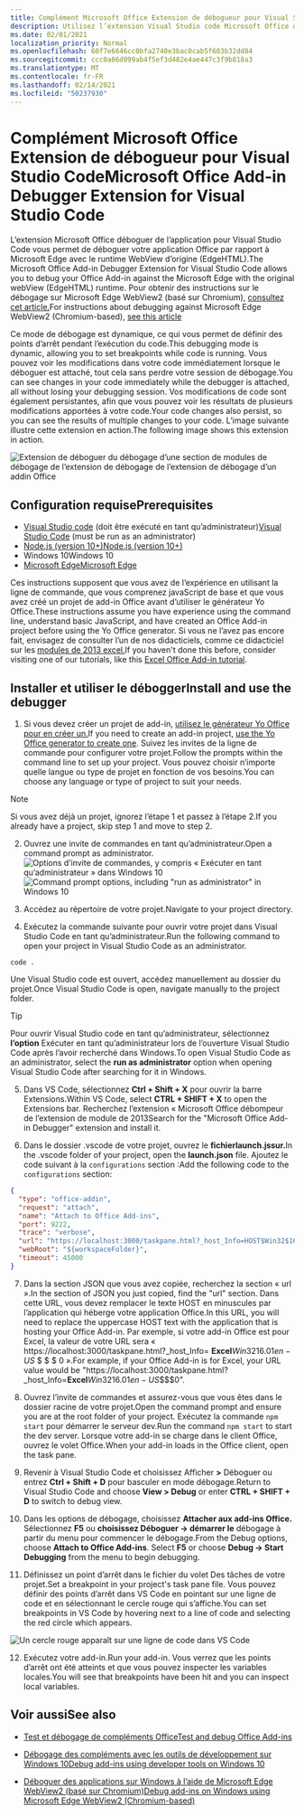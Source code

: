 ```yaml
---
title: Complément Microsoft Office Extension de débogueur pour Visual Studio Code
description: Utilisez l’extension Visual Studio code Microsoft Office déboguer votre module de déboguer votre add-in Office.
ms.date: 02/01/2021
localization_priority: Normal
ms.openlocfilehash: 60f7e6646cc0bfa2740e3bac0cab5f603b32dd84
ms.sourcegitcommit: ccc0a86d099ab4f5ef3d482e4ae447c3f9b818a3
ms.translationtype: MT
ms.contentlocale: fr-FR
ms.lasthandoff: 02/14/2021
ms.locfileid: "50237930"
---
```

# <a name="microsoft-office-add-in-debugger-extension-for-visual-studio-code"></a><span data-ttu-id="f997a-103">Complément Microsoft Office Extension de débogueur pour Visual Studio Code</span><span class="sxs-lookup"><span data-stu-id="f997a-103">Microsoft Office Add-in Debugger Extension for Visual Studio Code</span></span>

<span data-ttu-id="f997a-104">L’extension Microsoft Office déboguer de l’application pour Visual Studio Code vous permet de déboguer votre application Office par rapport à Microsoft Edge avec le runtime WebView d’origine (EdgeHTML).</span><span class="sxs-lookup"><span data-stu-id="f997a-104">The Microsoft Office Add-in Debugger Extension for Visual Studio Code allows you to debug your Office Add-in against the Microsoft Edge with the original webView (EdgeHTML) runtime.</span></span> <span data-ttu-id="f997a-105">Pour obtenir des instructions sur le débogage sur Microsoft Edge WebView2 (basé sur Chromium), [consultez cet article.](./debug-desktop-using-edge-chromium.md)</span><span class="sxs-lookup"><span data-stu-id="f997a-105">For instructions about debugging against Microsoft Edge WebView2 (Chromium-based), [see this article](./debug-desktop-using-edge-chromium.md)</span></span>

<span data-ttu-id="f997a-106">Ce mode de débogage est dynamique, ce qui vous permet de définir des points d’arrêt pendant l’exécution du code.</span><span class="sxs-lookup"><span data-stu-id="f997a-106">This debugging mode is dynamic, allowing you to set breakpoints while code is running.</span></span> <span data-ttu-id="f997a-107">Vous pouvez voir les modifications dans votre code immédiatement lorsque le déboguer est attaché, tout cela sans perdre votre session de débogage.</span><span class="sxs-lookup"><span data-stu-id="f997a-107">You can see changes in your code immediately while the debugger is attached, all without losing your debugging session.</span></span> <span data-ttu-id="f997a-108">Vos modifications de code sont également persistantes, afin que vous pouvez voir les résultats de plusieurs modifications apportées à votre code.</span><span class="sxs-lookup"><span data-stu-id="f997a-108">Your code changes also persist, so you can see the results of multiple changes to your code.</span></span> <span data-ttu-id="f997a-109">L’image suivante illustre cette extension en action.</span><span class="sxs-lookup"><span data-stu-id="f997a-109">The following image shows this extension in action.</span></span>

![Extension de déboguer du débogage d’une section de modules de débogage de l’extension de débogage de l’extension de débogage d’un addin Office](../images/vs-debugger-extension-for-office-addins.jpg)

## <a name="prerequisites"></a><span data-ttu-id="f997a-111">Configuration requise</span><span class="sxs-lookup"><span data-stu-id="f997a-111">Prerequisites</span></span>

- <span data-ttu-id="f997a-112">[Visual Studio code](https://code.visualstudio.com/) (doit être exécuté en tant qu’administrateur)</span><span class="sxs-lookup"><span data-stu-id="f997a-112">[Visual Studio Code](https://code.visualstudio.com/) (must be run as an administrator)</span></span>
- [<span data-ttu-id="f997a-113">Node.js (version 10+)</span><span class="sxs-lookup"><span data-stu-id="f997a-113">Node.js (version 10+)</span></span>](https://nodejs.org/)
- <span data-ttu-id="f997a-114">Windows 10</span><span class="sxs-lookup"><span data-stu-id="f997a-114">Windows 10</span></span>
- [<span data-ttu-id="f997a-115">Microsoft Edge</span><span class="sxs-lookup"><span data-stu-id="f997a-115">Microsoft Edge</span></span>](https://www.microsoft.com/edge)

<span data-ttu-id="f997a-116">Ces instructions supposent que vous avez de l’expérience en utilisant la ligne de commande, que vous comprenez javaScript de base et que vous avez créé un projet de add-in Office avant d’utiliser le générateur Yo Office.</span><span class="sxs-lookup"><span data-stu-id="f997a-116">These instructions assume you have experience using the command line, understand basic JavaScript, and have created an Office Add-in project before using the Yo Office generator.</span></span> <span data-ttu-id="f997a-117">Si vous ne l’avez pas encore fait, envisagez de consulter l’un de nos didacticiels, comme ce didacticiel sur les [modules de 2013 excel.](../tutorials/excel-tutorial.md)</span><span class="sxs-lookup"><span data-stu-id="f997a-117">If you haven't done this before, consider visiting one of our tutorials, like this [Excel Office Add-in tutorial](../tutorials/excel-tutorial.md).</span></span>

## <a name="install-and-use-the-debugger"></a><span data-ttu-id="f997a-118">Installer et utiliser le débogger</span><span class="sxs-lookup"><span data-stu-id="f997a-118">Install and use the debugger</span></span>

1. <span data-ttu-id="f997a-119">Si vous devez créer un projet de add-in, [utilisez le générateur Yo Office pour en créer un.](../quickstarts/excel-quickstart-jquery.md?tabs=yeomangenerator)</span><span class="sxs-lookup"><span data-stu-id="f997a-119">If you need to create an add-in project, [use the Yo Office generator to create one](../quickstarts/excel-quickstart-jquery.md?tabs=yeomangenerator).</span></span> <span data-ttu-id="f997a-120">Suivez les invites de la ligne de commande pour configurer votre projet.</span><span class="sxs-lookup"><span data-stu-id="f997a-120">Follow the prompts within the command line to set up your project.</span></span> <span data-ttu-id="f997a-121">Vous pouvez choisir n’importe quelle langue ou type de projet en fonction de vos besoins.</span><span class="sxs-lookup"><span data-stu-id="f997a-121">You can choose any language or type of project to suit your needs.</span></span>

> [!NOTE]
> <span data-ttu-id="f997a-122">Si vous avez déjà un projet, ignorez l’étape 1 et passez à l’étape 2.</span><span class="sxs-lookup"><span data-stu-id="f997a-122">If you already have a project, skip step 1 and move to step 2.</span></span>

2. <span data-ttu-id="f997a-123">Ouvrez une invite de commandes en tant qu’administrateur.</span><span class="sxs-lookup"><span data-stu-id="f997a-123">Open a command prompt as administrator.</span></span>
   <span data-ttu-id="f997a-124">![Options d’invite de commandes, y compris « Exécuter en tant qu’administrateur » dans Windows 10](../images/run-as-administrator-vs-code.jpg)</span><span class="sxs-lookup"><span data-stu-id="f997a-124">![Command prompt options, including "run as administrator" in Windows 10](../images/run-as-administrator-vs-code.jpg)</span></span>

3. <span data-ttu-id="f997a-125">Accédez au répertoire de votre projet.</span><span class="sxs-lookup"><span data-stu-id="f997a-125">Navigate to your project directory.</span></span>

4. <span data-ttu-id="f997a-126">Exécutez la commande suivante pour ouvrir votre projet dans Visual Studio Code en tant qu’administrateur.</span><span class="sxs-lookup"><span data-stu-id="f997a-126">Run the following command to open your project in Visual Studio Code as an administrator.</span></span>

```command&nbsp;line
code .
```

<span data-ttu-id="f997a-127">Une Visual Studio code est ouvert, accédez manuellement au dossier du projet.</span><span class="sxs-lookup"><span data-stu-id="f997a-127">Once Visual Studio Code is open, navigate manually to the project folder.</span></span>

> [!TIP]
> <span data-ttu-id="f997a-128">Pour ouvrir Visual Studio code en tant qu’administrateur, sélectionnez **l’option** Exécuter en tant qu’administrateur lors de l’ouverture Visual Studio Code après l’avoir recherché dans Windows.</span><span class="sxs-lookup"><span data-stu-id="f997a-128">To open Visual Studio Code as an administrator, select the **run as administrator** option when opening Visual Studio Code after searching for it in Windows.</span></span>

5. <span data-ttu-id="f997a-129">Dans VS Code, sélectionnez **Ctrl + Shift + X** pour ouvrir la barre Extensions.</span><span class="sxs-lookup"><span data-stu-id="f997a-129">Within VS Code, select **CTRL + SHIFT + X** to open the Extensions bar.</span></span> <span data-ttu-id="f997a-130">Recherchez l’extension « Microsoft Office débompeur de l’extension de module de 2013</span><span class="sxs-lookup"><span data-stu-id="f997a-130">Search for the "Microsoft Office Add-in Debugger" extension and install it.</span></span>

6. <span data-ttu-id="f997a-131">Dans le dossier .vscode de votre projet, ouvrez le **fichierlaunch.jssur.**</span><span class="sxs-lookup"><span data-stu-id="f997a-131">In the .vscode folder of your project, open the **launch.json** file.</span></span> <span data-ttu-id="f997a-132">Ajoutez le code suivant à la `configurations` section :</span><span class="sxs-lookup"><span data-stu-id="f997a-132">Add the following code to the `configurations` section:</span></span>

```JSON
{
  "type": "office-addin",
  "request": "attach",
  "name": "Attach to Office Add-ins",
  "port": 9222,
  "trace": "verbose",
  "url": "https://localhost:3000/taskpane.html?_host_Info=HOST$Win32$16.01$en-US$$$$0",
  "webRoot": "${workspaceFolder}",
  "timeout": 45000
}
```

7. <span data-ttu-id="f997a-133">Dans la section JSON que vous avez copiée, recherchez la section « url ».</span><span class="sxs-lookup"><span data-stu-id="f997a-133">In the section of JSON you just copied, find the "url" section.</span></span> <span data-ttu-id="f997a-134">Dans cette URL, vous devez remplacer le texte HOST en minuscules par l’application qui héberge votre application Office.</span><span class="sxs-lookup"><span data-stu-id="f997a-134">In this URL, you will need to replace the uppercase HOST text with the application that is hosting your Office Add-in.</span></span> <span data-ttu-id="f997a-135">Par exemple, si votre add-in Office est pour Excel, la valeur de votre URL sera « https://localhost:3000/taskpane.html?_host_Info= <strong>Excel</strong>$Win 32$16.01$en-US$ \$ \$ \$ 0 ».</span><span class="sxs-lookup"><span data-stu-id="f997a-135">For example, if your Office Add-in is for Excel, your URL value would be "https://localhost:3000/taskpane.html?_host_Info=<strong>Excel</strong>$Win32$16.01$en-US$\$\$\$0".</span></span>

8. <span data-ttu-id="f997a-136">Ouvrez l’invite de commandes et assurez-vous que vous êtes dans le dossier racine de votre projet.</span><span class="sxs-lookup"><span data-stu-id="f997a-136">Open the command prompt and ensure you are at the root folder of your project.</span></span> <span data-ttu-id="f997a-137">Exécutez la commande `npm start` pour démarrer le serveur dev.</span><span class="sxs-lookup"><span data-stu-id="f997a-137">Run the command `npm start` to start the dev server.</span></span> <span data-ttu-id="f997a-138">Lorsque votre add-in se charge dans le client Office, ouvrez le volet Office.</span><span class="sxs-lookup"><span data-stu-id="f997a-138">When your add-in loads in the Office client, open the task pane.</span></span>

9. <span data-ttu-id="f997a-139">Revenir à Visual Studio Code et choisissez Afficher **>** Déboguer ou entrez **Ctrl + Shift + D** pour basculer en mode débogage.</span><span class="sxs-lookup"><span data-stu-id="f997a-139">Return to Visual Studio Code and choose **View > Debug** or enter **CTRL + SHIFT + D** to switch to debug view.</span></span>

10. <span data-ttu-id="f997a-140">Dans les options de débogage, choisissez **Attacher aux add-ins Office.** Sélectionnez **F5** ou **choisissez Déboguer -> démarrer le** débogage à partir du menu pour commencer le débogage.</span><span class="sxs-lookup"><span data-stu-id="f997a-140">From the Debug options, choose **Attach to Office Add-ins**. Select **F5** or choose **Debug -> Start Debugging** from the menu to begin debugging.</span></span>

11. <span data-ttu-id="f997a-141">Définissez un point d’arrêt dans le fichier du volet Des tâches de votre projet.</span><span class="sxs-lookup"><span data-stu-id="f997a-141">Set a breakpoint in your project's task pane file.</span></span> <span data-ttu-id="f997a-142">Vous pouvez définir des points d’arrêt dans VS Code en pointant sur une ligne de code et en sélectionnant le cercle rouge qui s’affiche.</span><span class="sxs-lookup"><span data-stu-id="f997a-142">You can set breakpoints in VS Code by hovering next to a line of code and selecting the red circle which appears.</span></span>

![Un cercle rouge apparaît sur une ligne de code dans VS Code](../images/set-breakpoint.jpg)

12. <span data-ttu-id="f997a-144">Exécutez votre add-in.</span><span class="sxs-lookup"><span data-stu-id="f997a-144">Run your add-in.</span></span> <span data-ttu-id="f997a-145">Vous verrez que les points d’arrêt ont été atteints et que vous pouvez inspecter les variables locales.</span><span class="sxs-lookup"><span data-stu-id="f997a-145">You will see that breakpoints have been hit and you can inspect local variables.</span></span>

## <a name="see-also"></a><span data-ttu-id="f997a-146">Voir aussi</span><span class="sxs-lookup"><span data-stu-id="f997a-146">See also</span></span>

* [<span data-ttu-id="f997a-147">Test et débogage de compléments Office</span><span class="sxs-lookup"><span data-stu-id="f997a-147">Test and debug Office Add-ins</span></span>](test-debug-office-add-ins.md)

* [<span data-ttu-id="f997a-148">Débogage des compléments avec les outils de développement sur Windows 10</span><span class="sxs-lookup"><span data-stu-id="f997a-148">Debug add-ins using developer tools on Windows 10</span></span>](debug-add-ins-using-f12-developer-tools-on-windows-10.md)

* [<span data-ttu-id="f997a-149">Déboguer des applications sur Windows à l’aide de Microsoft Edge WebView2 (basé sur Chromium)</span><span class="sxs-lookup"><span data-stu-id="f997a-149">Debug add-ins on Windows using Microsoft Edge WebView2 (Chromium-based)</span></span>](debug-desktop-using-edge-chromium.md)
